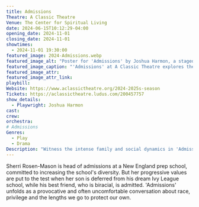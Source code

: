 ```yaml
---
title: Admissions
Theatre: A Classic Theatre
Venue: The Center for Spiritual Living
date: 2024-06-15T10:12:29-04:00
opening_date: 2024-11-01
closing_date: 2024-11-01
showtimes:
  - 2024-11-01 19:30:00
featured_image: 2024-Admissions.webp
featured_image_alt: "Poster for 'Admissions' by Joshua Harmon, a staged reading at A Classic Theatre. The design features a minimalist aesthetic with a large yellow plus sign and the title in bold blue letters. This provocative play about college admissions, privilege and hypocrisy is on November 1, 2024."
featured_image_caption: "'Admissions' at A Classic Theatre explores themes of privilege and hypocrisy in college admissions on November 1, 2024."
featured_image_attr: 
featured_image_attr_link: 
playbill:
Website: https://www.aclassictheatre.org/2024-2025s-season
Tickets: https://aclassictheatre.ludus.com/200457757
show_details: 
  - Playwright: Joshua Harmon
cast:
crew:
orchestra:
# Admissions
Genres:
  - Play
  - Drama
Description: "Witness the intense family and social dynamics in 'Admissions,' a biting drama that tackles the complexities of privilege, race and meritocracy in college admissions."
---
```

Sherri Rosen-Mason is head of admissions at a New England prep school, committed to increasing the school's diversity. But her progressive values are put to the test when her son is deferred from his dream Ivy League school, while his best friend, who is biracial, is admitted. 'Admissions' unfolds as a provocative and often uncomfortable conversation about race, privilege and the lengths we go to protect our own.